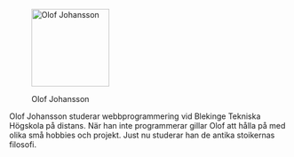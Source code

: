 <div class="author-byline">
    <figure class="figure left">
        <img src="image/pamir.jpg" alt="Olof Johansson" width="140">
        <figcaption><p>Olof Johansson</p></figcaption>
    </figure>
    <p>Olof Johansson
    studerar webbprogrammering vid Blekinge Tekniska Högskola på distans.
    När han inte programmerar gillar Olof att hålla på med olika små hobbies och projekt. Just nu studerar han de antika stoikernas filosofi.</p>
</div>